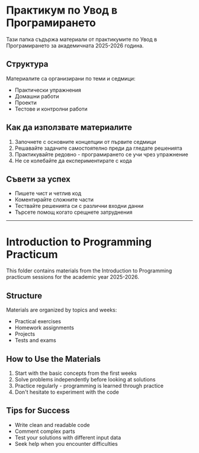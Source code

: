 # Практикум по Увод в Програмирането

Тази папка съдържа материали от практикумите по Увод в Програмирането за академичната 2025-2026 година.

## Структура

Материалите са организирани по теми и седмици:

- Практически упражнения
- Домашни работи
- Проекти
- Тестове и контролни работи

## Как да използвате материалите

1. Започнете с основните концепции от първите седмици
2. Решавайте задачите самостоятелно преди да гледате решенията
3. Практикувайте редовно - програмирането се учи чрез упражнение
4. Не се колебайте да експериментирате с кода

## Съвети за успех

- Пишете чист и четлив код
- Коментирайте сложните части
- Тествайте решенията си с различни входни данни
- Търсете помощ когато срещнете затруднения

---

# Introduction to Programming Practicum

This folder contains materials from the Introduction to Programming practicum sessions for the academic year 2025-2026.

## Structure

Materials are organized by topics and weeks:

- Practical exercises
- Homework assignments
- Projects
- Tests and exams

## How to Use the Materials

1. Start with the basic concepts from the first weeks
2. Solve problems independently before looking at solutions
3. Practice regularly - programming is learned through practice
4. Don't hesitate to experiment with the code

## Tips for Success

- Write clean and readable code
- Comment complex parts
- Test your solutions with different input data
- Seek help when you encounter difficulties
